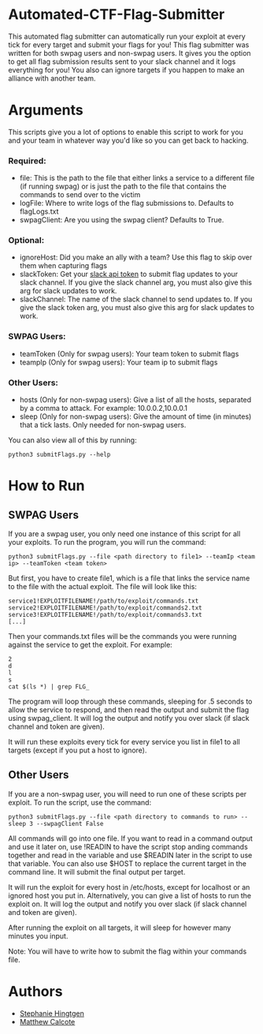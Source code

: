 # Automated-CTF-Flag-Submitter
This automated flag submitter can automatically run your exploit at every tick for every target and submit your flags for you! This flag submitter was written for both swpag users and non-swpag users. It gives you the option to get all flag submission results sent to your slack channel and it logs everything for you! You also can ignore targets if you happen to make an alliance with another team.

# Arguments
This scripts give you a lot of options to enable this script to work for you and your team in whatever way you'd like so you can get back to hacking.
### Required:
* file: This is the path to the file that either links a service to a different file (if running swpag) or is just the path to the file that contains the commands to send over to the victim
* logFile: Where to write logs of the flag submissions to. Defaults to flagLogs.txt
* swpagClient: Are you using the swpag client? Defaults to True.
### Optional:
* ignoreHost: Did you make an ally with a team? Use this flag to skip over them when capturing flags
* slackToken: Get your [slack api token](https://api.slack.com/legacy/custom-integrations/legacy-tokens) to submit flag updates to your slack channel. If you give the slack channel arg, you must also give this arg for slack updates to work.
* slackChannel: The name of the slack channel to send updates to. If you give the slack token arg, you must also give this arg for slack updates to work.
### SWPAG Users:
* teamToken (Only for swpag users): Your team token to submit flags
* teampIp (Only for swpag users): Your team ip to submit flags
### Other Users:
* hosts (Only for non-swpag users): Give a list of all the hosts, separated by a comma to attack. For example: 10.0.0.2,10.0.0.1
* sleep (Only for non-swpag users): Give the amount of time (in minutes) that a tick lasts. Only needed for non-swpag users.

You can also view all of this by running:
```
python3 submitFlags.py --help
```

# How to Run
## SWPAG Users
If you are a swpag user, you only need one instance of this script for all your exploits. To run the program, you will run the command:
```
python3 submitFlags.py --file <path directory to file1> --teamIp <team ip> --teamToken <team token>
```
But first, you have to create file1, which is a file that links the service name to the file with the actual exploit.
The file will look like this:
```
service1!EXPLOITFILENAME!/path/to/exploit/commands.txt
service2!EXPLOITFILENAME!/path/to/exploit/commands2.txt
service3!EXPLOITFILENAME!/path/to/exploit/commands3.txt
[...]
```
Then your commands.txt files will be the commands you were running against the service to get the exploit. For example:
```
2
d
l
s
cat $(ls *) | grep FLG_
```
The program will loop through these commands, sleeping for .5 seconds to allow the service to respond, and then read the output
and submit the flag using swpag_client. It will log the output and notify you over slack (if slack channel and token are given).

It will run these exploits every tick for every service you list in file1 to all targets (except if you put a host to ignore).

## Other Users
If you are a non-swpag user, you will need to run one of these scripts per exploit. To run the script, use the command:
```
python3 submitFlags.py --file <path directory to commands to run> --sleep 3 --swpagClient False
```
All commands will go into one file. If you want to read in a command output and use it later on, use !READIN to have the script stop anding commands together and read in the variable and use $READIN later in the script to use that variable. You can also use $HOST to replace the current target in the command line. It will submit the final output per target.

It will run the exploit for every host in /etc/hosts, except for localhost or an ignored host you put in. Alternatively, you can give a list of hosts to run the exploit on. It will log the output and notify you over slack (if slack channel and token are given).

After running the exploit on all targets, it will sleep for however many minutes you input. 

Note: You will have to write how to submit the flag within your commands file.

# Authors
* [Stephanie Hingtgen](https://github.com/stephanieengelhardt)
* [Matthew Calcote](https://github.com/mcalcote) 
